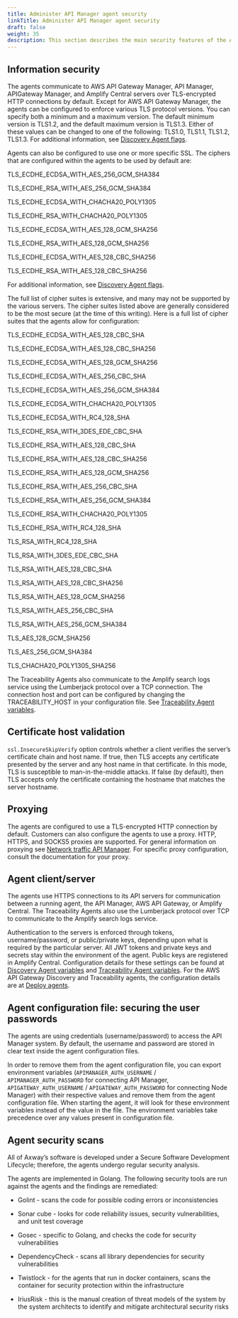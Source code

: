 ```yaml
---
title: Administer API Manager agent security
linkTitle: Administer API Manager agent security
draft: false
weight: 35
description: This section describes the main security features of the API Manager agents.
---
```


## Information security

The agents communicate to AWS API Gateway Manager, API Manager, APIGateway Manager, and Amplify Central servers over TLS-encrypted HTTP connections by default. Except for AWS API Gateway Manager, the agents can be configured to enforce various TLS protocol versions. You can specify both a minimum and a maximum version. The default minimum version is TLS1.2, and the default maximum version is TLS1.3. Either of these values can be changed to one of the following: TLS1.0, TLS1.1, TLS1.2, TLS1.3. For additional information, see [Discovery Agent flags](/docs/central/connect-api-manager/discovery-agent-flags/).

Agents can also be configured to use one or more specific SSL. The ciphers that are configured within the agents to be used by default are:

TLS_ECDHE_ECDSA_WITH_AES_256_GCM_SHA384

TLS_ECDHE_RSA_WITH_AES_256_GCM_SHA384

TLS_ECDHE_ECDSA_WITH_CHACHA20_POLY1305

TLS_ECDHE_RSA_WITH_CHACHA20_POLY1305

TLS_ECDHE_ECDSA_WITH_AES_128_GCM_SHA256

TLS_ECDHE_RSA_WITH_AES_128_GCM_SHA256

TLS_ECDHE_ECDSA_WITH_AES_128_CBC_SHA256

TLS_ECDHE_RSA_WITH_AES_128_CBC_SHA256

For additional information, see [Discovery Agent flags](/docs/central/connect-api-manager/discovery-agent-flags/).

The full list of cipher suites is extensive, and many may not be supported by the various servers. The cipher suites listed above are generally considered to be the most secure (at the time of this writing). Here is a full list of cipher suites that the agents allow for configuration:

TLS_ECDHE_ECDSA_WITH_AES_128_CBC_SHA

TLS_ECDHE_ECDSA_WITH_AES_128_CBC_SHA256

TLS_ECDHE_ECDSA_WITH_AES_128_GCM_SHA256

TLS_ECDHE_ECDSA_WITH_AES_256_CBC_SHA

TLS_ECDHE_ECDSA_WITH_AES_256_GCM_SHA384

TLS_ECDHE_ECDSA_WITH_CHACHA20_POLY1305

TLS_ECDHE_ECDSA_WITH_RC4_128_SHA

TLS_ECDHE_RSA_WITH_3DES_EDE_CBC_SHA

TLS_ECDHE_RSA_WITH_AES_128_CBC_SHA

TLS_ECDHE_RSA_WITH_AES_128_CBC_SHA256

TLS_ECDHE_RSA_WITH_AES_128_GCM_SHA256

TLS_ECDHE_RSA_WITH_AES_256_CBC_SHA

TLS_ECDHE_RSA_WITH_AES_256_GCM_SHA384

TLS_ECDHE_RSA_WITH_CHACHA20_POLY1305

TLS_ECDHE_RSA_WITH_RC4_128_SHA

TLS_RSA_WITH_RC4_128_SHA

TLS_RSA_WITH_3DES_EDE_CBC_SHA

TLS_RSA_WITH_AES_128_CBC_SHA

TLS_RSA_WITH_AES_128_CBC_SHA256

TLS_RSA_WITH_AES_128_GCM_SHA256

TLS_RSA_WITH_AES_256_CBC_SHA

TLS_RSA_WITH_AES_256_GCM_SHA384

TLS_AES_128_GCM_SHA256

TLS_AES_256_GCM_SHA384

TLS_CHACHA20_POLY1305_SHA256

The Traceability Agents also communicate to the Amplify search logs service using the Lumberjack protocol over a TCP connection. The connection host and port can be configured by changing the TRACEABILITY_HOST in your configuration file. See [Traceability Agent variables](/docs/central/connect-api-manager/agent-variables/#specific-variables-for-traceability-agent).

## Certificate host validation

`ssl.InsecureSkipVerify` option controls whether a client verifies the server’s certificate chain and host name. If true, then TLS accepts any certificate presented by the server and any host name in that certificate. In this mode, TLS is susceptible to man-in-the-middle attacks. If false (by default), then TLS accepts only the certificate containing the hostname that matches the server hostname.

## Proxying

The agents are configured to use a TLS-encrypted HTTP connection by default. Customers can also configure the agents to use a proxy. HTTP, HTTPS, and SOCKS5 proxies are supported. For general information on proxying see [Network traffic API Manager](/docs/central/connect-api-manager/network-traffic-apimanager#using-proxies). For specific proxy configuration, consult the documentation for your proxy.

## Agent client/server

The agents use HTTPS connections to its API servers for communication between a running agent, the API Manager, AWS API Gateway, or Amplify Central. The Traceability Agents also use the Lumberjack protocol over TCP to communicate to the Amplify search logs service.

Authentication to the servers is enforced through tokens, username/password, or public/private keys, depending upon what is required by the particular server. All JWT tokens and private keys and secrets stay within the environment of the agent. Public keys are registered in Amplify Central. Configuration details for these settings can be found at [Discovery Agent variables](/docs/central/connect-api-manager/agent-variables/) and [Traceability Agent variables](/docs/central/connect-api-manager/agent-variables/). For the AWS API Gateway Discovery and Traceability agents, the configuration details are at [Deploy agents](/docs/central/connect-aws-gateway/deploy-your-agents-1/).

## Agent configuration file: securing the user passwords

The agents are using credentials (username/password) to access the API Manager system. By default, the username and password are stored in clear text inside the agent configuration files.</br>

In order to remove them from the agent configuration file, you can export environment variables (`APIMANAGER_AUTH_USERNAME` / `APIMANAGER_AUTH_PASSWORD` for connecting API Manager, `APIGATEWAY_AUTH_USERNAME` / `APIGATEWAY_AUTH_PASSWORD` for connecting Node Manager) with their respective values and remove them from the agent configuration file. When starting the agent, it will look for these environment variables instead of the value in the file. The environment variables take precedence over any values present in configuration file.

## Agent security scans

All of Axway’s software is developed under a Secure Software Development Lifecycle; therefore, the agents undergo regular security analysis.

The agents are implemented in Golang. The following security tools are run against the agents and the findings are remediated:

* Golint - scans the code for possible coding errors or inconsistencies

* Sonar cube - looks for code reliability issues, security vulnerabilities, and unit test coverage

* Gosec - specific to Golang, and checks the code for security vulnerabilities

* DependencyCheck - scans all library dependencies for security vulnerabilities

* Twistlock - for the agents that run in docker containers, scans the container for security protection within the infrastructure

* IriusRisk - this is the manual creation of threat models of the system by the system architects to identify and mitigate architectural security risks
